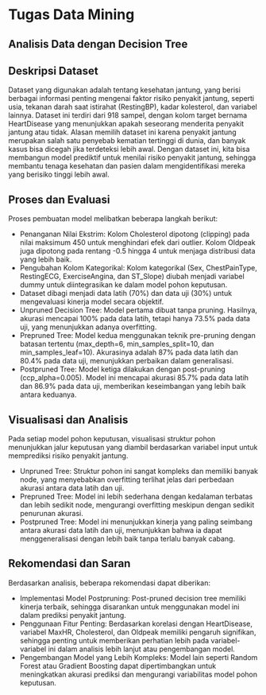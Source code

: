 Tugas Data Mining
==
Analisis Data dengan Decision Tree
--
Deskripsi Dataset
-
Dataset yang digunakan adalah tentang kesehatan jantung, yang berisi berbagai informasi penting mengenai faktor risiko penyakit jantung, seperti usia, tekanan darah saat istirahat (RestingBP), kadar kolesterol, dan variabel lainnya. Dataset ini terdiri dari 918 sampel, dengan kolom target bernama HeartDisease yang menunjukkan apakah seseorang menderita penyakit jantung atau tidak. Alasan memilih dataset ini karena penyakit jantung merupakan salah satu penyebab kematian tertinggi di dunia, dan banyak kasus bisa dicegah jika terdeteksi lebih awal. Dengan dataset ini, kita bisa membangun model prediktif untuk menilai risiko penyakit jantung, sehingga membantu tenaga kesehatan dan pasien dalam mengidentifikasi mereka yang berisiko tinggi lebih awal.

Proses dan Evaluasi 
-
Proses pembuatan model melibatkan beberapa langkah berikut:
- Penanganan Nilai Ekstrim: Kolom Cholesterol dipotong (clipping) pada nilai maksimum 450 untuk menghindari efek dari outlier. Kolom Oldpeak juga dipotong pada rentang -0.5 hingga 4 untuk menjaga distribusi data yang lebih baik.
- Pengubahan Kolom Kategorikal: Kolom kategorikal (Sex, ChestPainType, RestingECG, ExerciseAngina, dan ST_Slope) diubah menjadi variabel dummy untuk diintegrasikan ke dalam model pohon keputusan.
- Dataset dibagi menjadi data latih (70%) dan data uji (30%) untuk mengevaluasi kinerja model secara objektif.
- Unpruned Decision Tree: Model pertama dibuat tanpa pruning. Hasilnya, akurasi mencapai 100% pada data latih, tetapi hanya 73.5% pada data uji, yang menunjukkan adanya overfitting.
- Prepruned Tree: Model kedua menggunakan teknik pre-pruning dengan batasan tertentu (max_depth=6, min_samples_split=10, dan min_samples_leaf=10). Akurasinya adalah 87% pada data latih dan 80.4% pada data uji, menunjukkan perbaikan dalam generalisasi.
- Postpruned Tree: Model ketiga dilakukan dengan post-pruning (ccp_alpha=0.005). Model ini mencapai akurasi 85.7% pada data latih dan 86.9% pada data uji, memberikan keseimbangan yang lebih baik antara keduanya.

Visualisasi dan Analisis
-
Pada setiap model pohon keputusan, visualisasi struktur pohon menunjukkan jalur keputusan yang diambil berdasarkan variabel input untuk memprediksi risiko penyakit jantung.

- Unpruned Tree: Struktur pohon ini sangat kompleks dan memiliki banyak node, yang menyebabkan overfitting terlihat jelas dari perbedaan akurasi antara data latih dan uji.
- Prepruned Tree: Model ini lebih sederhana dengan kedalaman terbatas dan lebih sedikit node, mengurangi overfitting meskipun dengan sedikit penurunan akurasi.
- Postpruned Tree: Model ini menunjukkan kinerja yang paling seimbang antara akurasi data latih dan uji, menunjukkan bahwa ia dapat menggeneralisasi dengan lebih baik tanpa terlalu banyak cabang.
  
Rekomendasi dan Saran
-
Berdasarkan analisis, beberapa rekomendasi dapat diberikan:

- Implementasi Model Postpruning: Post-pruned decision tree memiliki kinerja terbaik, sehingga disarankan untuk menggunakan model ini dalam prediksi penyakit jantung.
- Penggunaan Fitur Penting: Berdasarkan korelasi dengan HeartDisease, variabel MaxHR, Cholesterol, dan Oldpeak memiliki pengaruh signifikan, sehingga penting untuk memberikan perhatian lebih pada variabel-variabel ini dalam analisis lebih lanjut atau pengembangan model.
- Pengembangan Model yang Lebih Kompleks: Model lain seperti Random Forest atau Gradient Boosting dapat dipertimbangkan untuk meningkatkan akurasi prediksi dan mengurangi variabilitas model pohon keputusan.


